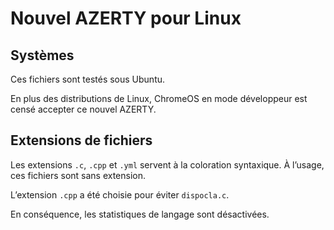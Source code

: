 # Nouvel AZERTY pour Linux

## Systèmes
Ces fichiers sont testés sous Ubuntu.

En plus des distributions de Linux, ChromeOS en mode développeur est censé accepter ce nouvel AZERTY.

## Extensions de fichiers
Les extensions `.c`, `.cpp` et `.yml` servent à la coloration syntaxique. À l’usage, ces fichiers sont sans extension.

L’extension `.cpp` a été choisie pour éviter `dispocla.c`.

En conséquence, les statistiques de langage sont désactivées.
